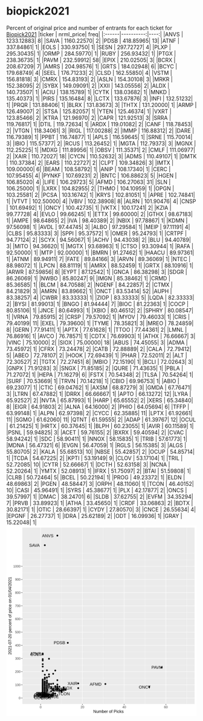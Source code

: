 # biopick2021
Percent of original price and number of entrants for each ticket for [Biopick2021](https://twitter.com/hashtag/Biopick2021)
|ticker | nrml_price| freq|
|:------|----------:|----:|
|ANVS   | 1233.12883|    8|
|SAVA   | 1160.22570|    2|
|PDSB   |  418.85965|   13|
|ATNF   |  337.84861|    1|
|EOLS   |  330.93750|    1|
|SESN   |  297.72727|    4|
|PLXP   |  295.30435|    1|
|ORMP   |  284.59770|    1|
|RUBY   |  256.93432|    1|
|PTGX   |  238.36735|    1|
|PAVM   |  232.59912|   58|
|EPIX   |  210.02505|    3|
|BCRX   |  208.67209|    7|
|AMRS   |  204.98576|    1|
|GRTS   |  184.02948|    6|
|BCYC   |  179.68749|    4|
|SEEL   |  176.71233|    2|
|CLSD   |  162.55850|    4|
|VSTM   |  156.81818|    3|
|CMRX   |  154.83193|    2|
|ASLN   |  154.30108|    3|
|MRKR   |  152.38095|    2|
|SYBX   |  149.09091|    2|
|XXII   |  143.05556|    2|
|ALDX   |  140.73507|    1|
|ACIU   |  138.15789|    1|
|CYTK   |  138.03682|    1|
|MNKD   |  135.40373|    1|
|PIRS   |  135.16484|    8|
|LCTX   |  133.67876|    3|
|INFI   |  132.51232|    1|
|PRQR   |  131.88406|    1|
|BLRX   |  131.83673|    3|
|THTX   |  131.20000|    1|
|ARMP   |  126.49007|    2|
|STSA   |  125.82057|    1|
|YTEN   |  125.46374|    1|
|VXRT   |  123.85466|    2|
|KTRA   |  121.96970|    2|
|CAPR   |  121.92513|    3|
|SRRA   |  119.76817|    1|
|DTIL   |  119.72634|    1|
|ARDX   |  119.01082|    2|
|CANF   |  118.78453|    2|
|VTGN   |  118.34061|    3|
|RIGL   |  117.00288|    2|
|IMMP   |  116.88312|    2|
|DARE   |  116.79389|    1|
|PPBT   |  116.74877|    1|
|APLS   |  116.59645|    1|
|SRNE   |  115.70014|    3|
|IBIO   |  115.57377|    2|
|RCUS   |  113.26452|    1|
|MGTA   |  112.79373|    3|
|MGNX   |  112.25225|    1|
|MDXG   |  111.89956|    1|
|OBSV   |  111.35371|    2|
|CMLF   |  111.06977|    2|
|XAIR   |  110.72027|   18|
|CYCN   |  110.52632|    3|
|ADMS   |  110.49107|    1|
|DMTK   |  110.37384|    2|
|EARS   |  110.22727|    2|
|CLPT   |  109.34826|    3|
|IMTX   |  109.00000|    6|
|BEAM   |  108.58792|    1|
|ANIP   |  108.17340|    1|
|CERC   |  107.95455|    4|
|PYNKF  |  107.69231|    2|
|BNTC   |  106.88623|    5|
|HGEN   |  106.85020|    4|
|LIFE   |  106.29723|    5|
|AFMD   |  106.27063|   31|
|SLN    |  106.25000|    1|
|LXRX   |  104.82955|    2|
|THMO   |  104.10959|    1|
|OPGN   |  103.25581|    2|
|PCSA   |  103.16742|    1|
|KRYS   |  102.81051|    1|
|APRE   |  102.74841|    1|
|VTVT   |  102.50000|    4|
|VBIV   |  102.38908|    8|
|ALRN   |  101.90476|    4|
|CNSP   |  101.69492|    1|
|ONCY   |  100.42735|    1|
|VKTX   |  100.17241|    2|
|KZIA   |   99.77728|    4|
|EVLO   |   99.66245|    1|
|ETTX   |   99.60000|    2|
|GTHX   |   98.67183|    1|
|AMPE   |   98.64865|    2|
|IVA    |   98.40389|    2|
|NBIX   |   97.78867|    1|
|KDMN   |   97.56098|    1|
|AVDL   |   97.44745|    3|
|ALBO   |   97.29584|    1|
|MEIP   |   97.11191|    4|
|CLBS   |   95.83333|    3|
|SPPI   |   95.37572|    1|
|OMER   |   95.24793|    1|
|CRTPF  |   94.77124|    2|
|SCYX   |   94.56067|    1|
|ACHV   |   94.43038|    2|
|BLU    |   94.40789|    3|
|MITO   |   94.36620|    1|
|MGTX   |   93.68963|    1|
|CTSO   |   93.30944|    1|
|RAFA   |   92.50000|    1|
|MTP    |   92.00000|    1|
|BMRN   |   91.27462|    1|
|HAACU  |   89.97361|    1|
|ATNM   |   89.94911|    7|
|FATE   |   89.84166|    3|
|ARVN   |   89.36069|    1|
|NTEC   |   88.98072|    1|
|LPCN   |   88.81119|    1|
|AMRX   |   88.52459|    1|
|GRTX   |   88.10916|    1|
|ARWR   |   87.59856|    8|
|EYPT   |   87.12542|    1|
|GNCA   |   86.38298|    3|
|SDGR   |   86.26069|    1|
|NWBO   |   85.80247|    9|
|IMGN   |   85.38462|    1|
|CRMD   |   85.36585|    1|
|BLCM   |   84.70588|    2|
|NGENF  |   84.22857|    2|
|CTMX   |   84.21829|    3|
|AMRN   |   83.89662|    1|
|ONCT   |   83.53414|   52|
|AUPH   |   83.38257|    4|
|CWBR   |   83.33333|    1|
|ZIOP   |   83.33333|    5|
|LQDA   |   82.33333|    2|
|BYSI   |   81.99013|    1|
|BNGO   |   81.94444|    7|
|BIOC   |   81.22363|    1|
|COCP   |   80.85106|    1|
|JNCE   |   80.64993|    1|
|XBIO   |   80.46512|    2|
|SPHRY  |   80.08547|    1|
|VRNA   |   79.85915|    2|
|CRSP   |   79.57092|    1|
|MYOV   |   79.46033|    1|
|CRIS   |   79.40199|   11|
|EXEL   |   79.39600|    1|
|TYME   |   78.35821|    3|
|MREO   |   78.24859|    8|
|GERN   |   77.91411|    1|
|APTX   |   77.61628|    1|
|TTOO   |   77.44361|    2|
|LMNL   |   76.86916|    1|
|AVCO   |   76.78571|    1|
|CDTX   |   76.69903|    1|
|ATHX   |   76.66667|    3|
|VINC   |   75.10000|    2|
|SIOX   |   75.00000|   18|
|ABUS   |   74.45055|    3|
|ADMA   |   73.45972|    1|
|CFRX   |   73.24478|    2|
|CATB   |   72.88889|    2|
|CALA   |   72.79412|    5|
|ABEO   |   72.78107|    2|
|HOOK   |   72.69439|    1|
|PHAR   |   72.52011|    2|
|ALT    |   72.30527|    2|
|TGTX   |   72.27451|    8|
|MBIO   |   72.15190|    1|
|BCLI   |   72.02643|    3|
|GNPX   |   71.91283|    3|
|SNGX   |   71.85185|    2|
|QURE   |   71.43635|    1|
|PBLA   |   71.27072|    1|
|HEPA   |   71.16279|    6|
|FSTX   |   70.54348|    2|
|TLSA   |   70.54264|    1|
|SURF   |   70.53669|    1|
|TRVN   |   70.14218|    1|
|CBIO   |   69.96753|    1|
|ABIO   |   69.23077|    1|
|CTIC   |   69.04762|    1|
|AXSM   |   68.87279|    3|
|GMDA   |   67.76471|    3|
|LTRN   |   67.47882|    1|
|DRRX   |   66.66667|    1|
|APTO   |   66.13272|   12|
|LYRA   |   65.92527|    2|
|NVTA   |   65.87993|    1|
|HARP   |   65.65552|    2|
|XERS   |   65.34840|    8|
|EIGR   |   64.91803|    2|
|ALNA   |   64.16000|    2|
|PHIO   |   64.05694|    6|
|TFFP   |   63.99148|    1|
|ALPN   |   62.97398|    2|
|CYCC   |   62.35885|   11|
|LPTX   |   61.92661|   11|
|SGMO   |   61.62060|   11|
|QTNT   |   61.59555|    2|
|ADAP   |   61.39767|   12|
|OCUL   |   61.21425|    1|
|HRTX   |   60.37645|    1|
|BLPH   |   60.23055|    1|
|AVIR   |   60.11589|    1|
|PSNL   |   59.94825|    3|
|ACET   |   59.76155|    2|
|BXRX   |   59.40594|    2|
|CVAC   |   58.94242|    1|
|SDC    |   58.90411|    1|
|NNOX   |   58.15835|    1|
|TRIB   |   57.61773|    1|
|MDNA   |   56.47321|    6|
|EVGN   |   56.47059|    1|
|RGLS   |   56.15385|    3|
|ALGS   |   55.80705|    2|
|KALA   |   55.68513|   10|
|NBSE   |   55.42857|    2|
|OCUP   |   54.85714|    1|
|TCDA   |   54.67225|    2|
|KPTI   |   53.19149|    9|
|CLOV   |   53.17104|    1|
|TRIL   |   52.72085|   10|
|CYTR   |   52.66667|    1|
|DCTH   |   52.63158|    3|
|NCNA   |   52.20264|    1|
|YMTX   |   52.08913|    1|
|IFRX   |   51.75097|    2|
|BTAI   |   51.59808|    1|
|CLRB   |   50.72464|    5|
|BCEL   |   50.22194|    1|
|PROG   |   49.23372|    1|
|ELDN   |   48.69863|    2|
|PGEN   |   48.58447|    3|
|ORPH   |   48.11060|    1|
|TCON   |   46.40152|   10|
|CASI   |   45.96491|    1|
|SYRS   |   45.38677|    1|
|PLX    |   42.17877|    2|
|ONCS   |   39.57997|    1|
|DMAC   |   38.24701|    6|
|SLDB   |   37.62755|    2|
|EVFM   |   34.35294|    7|
|PRVB   |   33.89923|    1|
|ATHA   |   33.45650|    1|
|CRDF   |   33.06863|    2|
|BDTX   |   30.82171|    1|
|OTIC   |   28.66397|    1|
|CYDY   |   27.80570|    3|
|CNCE   |   26.55634|    4|
|EPGNF  |   26.27737|    1|
|IDRA   |   25.62189|    2|
|ODT    |   16.09936|    1|
|GRAY   |   15.22048|    1|
![retvspicks](biopicks.png?raw=true)

